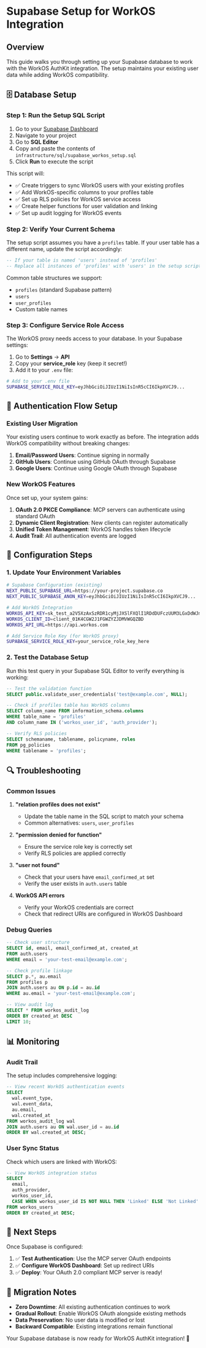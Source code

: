 # Supabase Setup for WorkOS Integration

## Overview

This guide walks you through setting up your Supabase database to work with the WorkOS AuthKit integration. The setup maintains your existing user data while adding WorkOS compatibility.

## 🗄️ Database Setup

### Step 1: Run the Setup SQL Script

1. Go to your [Supabase Dashboard](https://supabase.com/dashboard)
2. Navigate to your project
3. Go to **SQL Editor**
4. Copy and paste the contents of `infrastructure/sql/supabase_workos_setup.sql`
5. Click **Run** to execute the script

This script will:
- ✅ Create triggers to sync WorkOS users with your existing profiles
- ✅ Add WorkOS-specific columns to your profiles table
- ✅ Set up RLS policies for WorkOS service access
- ✅ Create helper functions for user validation and linking
- ✅ Set up audit logging for WorkOS events

### Step 2: Verify Your Current Schema

The setup script assumes you have a `profiles` table. If your user table has a different name, update the script accordingly:

```sql
-- If your table is named 'users' instead of 'profiles'
-- Replace all instances of 'profiles' with 'users' in the setup script
```

Common table structures we support:
- `profiles` (standard Supabase pattern)
- `users` 
- `user_profiles`
- Custom table names

### Step 3: Configure Service Role Access

The WorkOS proxy needs access to your database. In your Supabase settings:

1. Go to **Settings** → **API**
2. Copy your **service_role** key (keep it secret!)
3. Add it to your `.env` file:

```bash
# Add to your .env file
SUPABASE_SERVICE_ROLE_KEY=eyJhbGciOiJIUzI1NiIsInR5cCI6IkpXVCJ9...
```

## 🔐 Authentication Flow Setup

### Existing User Migration

Your existing users continue to work exactly as before. The integration adds WorkOS compatibility without breaking changes:

1. **Email/Password Users**: Continue signing in normally
2. **GitHub Users**: Continue using GitHub OAuth through Supabase
3. **Google Users**: Continue using Google OAuth through Supabase

### New WorkOS Features

Once set up, your system gains:

1. **OAuth 2.0 PKCE Compliance**: MCP servers can authenticate using standard OAuth
2. **Dynamic Client Registration**: New clients can register automatically
3. **Unified Token Management**: WorkOS handles token lifecycle
4. **Audit Trail**: All authentication events are logged

## 🔧 Configuration Steps

### 1. Update Your Environment Variables

```bash
# Supabase Configuration (existing)
NEXT_PUBLIC_SUPABASE_URL=https://your-project.supabase.co
NEXT_PUBLIC_SUPABASE_ANON_KEY=eyJhbGciOiJIUzI1NiIsInR5cCI6IkpXVCJ9...

# Add WorkOS Integration
WORKOS_API_KEY=sk_test_a2V5XzAxSzRDR1cyMjJXSlFXQlI1RDdDUFczUUM3LGxDdWJmN2tNTDBjaHlRNjhUaEtsalQ0ZTMu
WORKOS_CLIENT_ID=client_01K4CGW2J1FGWZYZJDMVWGQZBD
WORKOS_API_URL=https://api.workos.com

# Add Service Role Key (for WorkOS proxy)
SUPABASE_SERVICE_ROLE_KEY=your_service_role_key_here
```

### 2. Test the Database Setup

Run this test query in your Supabase SQL Editor to verify everything is working:

```sql
-- Test the validation function
SELECT public.validate_user_credentials('test@example.com', NULL);

-- Check if profiles table has WorkOS columns
SELECT column_name FROM information_schema.columns 
WHERE table_name = 'profiles' 
AND column_name IN ('workos_user_id', 'auth_provider');

-- Verify RLS policies
SELECT schemaname, tablename, policyname, roles 
FROM pg_policies 
WHERE tablename = 'profiles';
```

## 🔍 Troubleshooting

### Common Issues

1. **"relation profiles does not exist"**
   - Update the table name in the SQL script to match your schema
   - Common alternatives: `users`, `user_profiles`

2. **"permission denied for function"**
   - Ensure the service role key is correctly set
   - Verify RLS policies are applied correctly

3. **"user not found"**
   - Check that your users have `email_confirmed_at` set
   - Verify the user exists in `auth.users` table

4. **WorkOS API errors**
   - Verify your WorkOS credentials are correct
   - Check that redirect URIs are configured in WorkOS Dashboard

### Debug Queries

```sql
-- Check user structure
SELECT id, email, email_confirmed_at, created_at 
FROM auth.users 
WHERE email = 'your-test-email@example.com';

-- Check profile linkage
SELECT p.*, au.email 
FROM profiles p 
JOIN auth.users au ON p.id = au.id 
WHERE au.email = 'your-test-email@example.com';

-- View audit log
SELECT * FROM workos_audit_log 
ORDER BY created_at DESC 
LIMIT 10;
```

## 📊 Monitoring

### Audit Trail

The setup includes comprehensive logging:

```sql
-- View recent WorkOS authentication events
SELECT 
  wal.event_type,
  wal.event_data,
  au.email,
  wal.created_at
FROM workos_audit_log wal
JOIN auth.users au ON wal.user_id = au.id
ORDER BY wal.created_at DESC;
```

### User Sync Status

Check which users are linked with WorkOS:

```sql
-- View WorkOS integration status
SELECT 
  email,
  auth_provider,
  workos_user_id,
  CASE WHEN workos_user_id IS NOT NULL THEN 'Linked' ELSE 'Not Linked' END as workos_status
FROM workos_users
ORDER BY created_at DESC;
```

## 🚀 Next Steps

Once Supabase is configured:

1. ✅ **Test Authentication**: Use the MCP server OAuth endpoints
2. ✅ **Configure WorkOS Dashboard**: Set up redirect URIs
3. ✅ **Deploy**: Your OAuth 2.0 compliant MCP server is ready!

## 🔄 Migration Notes

- **Zero Downtime**: All existing authentication continues to work
- **Gradual Rollout**: Enable WorkOS OAuth alongside existing methods
- **Data Preservation**: No user data is modified or lost
- **Backward Compatible**: Existing integrations remain functional

Your Supabase database is now ready for WorkOS AuthKit integration! 🎉
